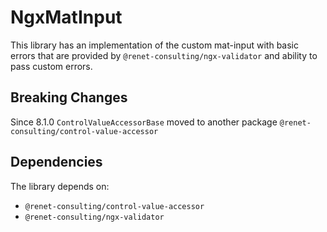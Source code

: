 # NgxMatInput

This library has an implementation of the custom mat-input with basic errors that are provided by ``@renet-consulting/ngx-validator`` and ability to pass custom errors.

## Breaking Changes
Since 8.1.0 ``ControlValueAccessorBase`` moved to another package ``@renet-consulting/control-value-accessor``

## Dependencies
The library depends on:
- ``@renet-consulting/control-value-accessor``
- ``@renet-consulting/ngx-validator``
